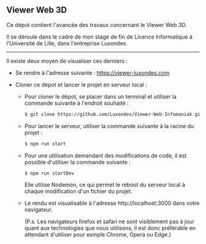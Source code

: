 ## Viewer Web 3D

Ce dépot contient l'avancée des travaux concernant le Viewer Web 3D.

Il se déroule dans le cadre de mon stage de fin de Licence Informatique à l'Université de Lille, dans l'entreprise Luxondes.

---

Il existe deux moyen de visualiser ces derniers :

- Se rendre à l'adresse suivante : https://viewer-luxondes.com

- Cloner ce dépot et lancer le projet en serveur local :

  - Pour cloner le dépot, se placer dans un terminal et utiliser la commande suivante à l'endroit souhaité :

    ```bash
    $ git clone https://github.com/Luxondes/Viewer-Web-Infomaniak.git
    ```

  - Pour lancer le serveur, utiliser la commande suivante à la racine du projet :

    ```cmd
    $ npm run start
    ```

  - Pour une utilisation demandant des modifications de code, il est possible d'utiliser la commande suivante :

    ```cmd
    $ npm run startDev
    ```

    Elle utilise Nodemon, ce qui permet le reboot du serveur local à chaque modification d'un fichier du projet.

  * Le rendu est visualisable à l'adresse http://localhost:3000 dans votre navigateur.

    (P.s. Les navigateurs firefox et safari ne sont visiblement pas à jour quant aux technologies que nous utilisons, il est donc préférable en attendant d'utiliser pour exmple Chrome, Opera ou Edge.)
